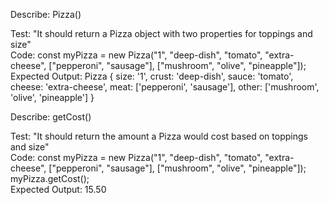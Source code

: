 Describe: Pizza()

Test: "It should return a Pizza object with two properties for toppings and size"
\
Code: const myPizza = new Pizza("1", "deep-dish", "tomato", "extra-cheese", ["pepperoni", "sausage"], ["mushroom", "olive", "pineapple"]);
\
Expected Output: Pizza { size: '1', crust: 'deep-dish', sauce: 'tomato', cheese: 'extra-cheese', meat: ['pepperoni', 'sausage'], other: ['mushroom', 'olive', 'pineapple'] }


Describe: getCost()

Test: "It should return the amount a Pizza would cost based on toppings and size"
\
Code: const myPizza = new Pizza("1", "deep-dish", "tomato", "extra-cheese", ["pepperoni", "sausage"], ["mushroom", "olive", "pineapple"]);
myPizza.getCost();
\
Expected Output: 15.50